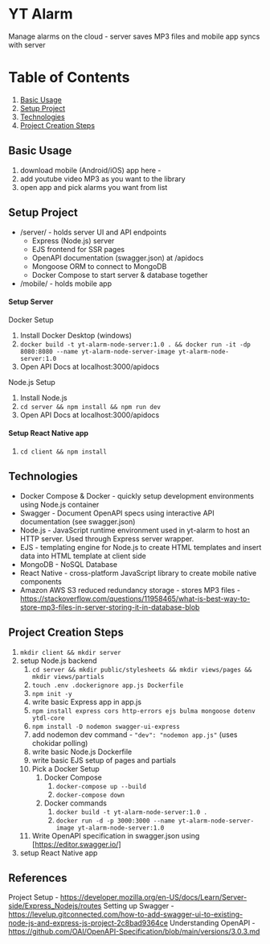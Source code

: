 # YT Alarm
Manage alarms on the cloud - server saves MP3 files and mobile app syncs with server
# Table of Contents
1. [Basic Usage](#basic-usage)
2. [Setup Project](#setup-project)
3. [Technologies](#technologies)
4. [Project Creation Steps](#project-creation-steps)

## Basic Usage
1. download mobile (Android/iOS) app here - <heroku link>
2. add youtube video MP3 as you want to the library
3. open app and pick alarms you want from list

## Setup Project
- /server/ - holds server UI and API endpoints
    - Express (Node.js) server
    - EJS frontend for SSR pages
    - OpenAPI documentation (swagger.json) at /apidocs
    - Mongoose ORM to connect to MongoDB
    - Docker Compose to start server & database together
- /mobile/ - holds mobile app

#### Setup Server
Docker Setup
1. Install Docker Desktop (windows)
2. ```docker build -t yt-alarm-node-server:1.0 . && docker run -it -dp 8080:8080 --name yt-alarm-node-server-image yt-alarm-node-server:1.0```
3. Open API Docs at localhost:3000/apidocs

Node.js Setup
1. Install Node.js
2. ```cd server && npm install && npm run dev```
3. Open API Docs at localhost:3000/apidocs

#### Setup React Native app
1. ```cd client && npm install```

## Technologies
- Docker Compose & Docker - quickly setup development environments using Node.js container
- Swagger - Document OpenAPI specs using interactive API documentation (see swagger.json) 
- Node.js - JavaScript runtime environment used in yt-alarm to host an HTTP server. Used through Express server wrapper.
- EJS - templating engine for Node.js to create HTML templates and insert data into HTML template at client side
- MongoDB - NoSQL Database
- React Native - cross-platform JavaScript library to create mobile native components
- Amazon AWS S3 reduced redundancy storage - stores MP3 files - https://stackoverflow.com/questions/11958465/what-is-best-way-to-store-mp3-files-in-server-storing-it-in-database-blob

## Project Creation Steps
1. ```mkdir client && mkdir server```
2. setup Node.js backend
    1. ```cd server && mkdir public/stylesheets && mkdir views/pages && mkdir views/partials```
    2. ```touch .env .dockerignore app.js Dockerfile```
    3. ```npm init -y```
    4. write basic Express app in app.js
    5. ```npm install express cors http-errors ejs bulma mongoose dotenv ytdl-core```
    6. ```npm install -D nodemon swagger-ui-express```
    7. add nodemon dev command - ```"dev": "nodemon app.js"``` (uses chokidar polling)
    8. write basic Node.js Dockerfile
    9. write basic EJS setup of pages and partials
    10. Pick a Docker Setup
        1. Docker Compose
            1. ```docker-compose up --build```
            2. ```docker-compose down```
        1. Docker commands
            1. ```docker build -t yt-alarm-node-server:1.0 .```
            2. ```docker run -d -p 3000:3000 --name yt-alarm-node-server-image yt-alarm-node-server:1.0```
    11. Write OpenAPI specification in swagger.json using [https://editor.swagger.io/]
3. setup React Native app

## References
Project Setup - https://developer.mozilla.org/en-US/docs/Learn/Server-side/Express_Nodejs/routes
Setting up Swagger - https://levelup.gitconnected.com/how-to-add-swagger-ui-to-existing-node-js-and-express-js-project-2c8bad9364ce
Understanding OpenAPI - https://github.com/OAI/OpenAPI-Specification/blob/main/versions/3.0.3.md